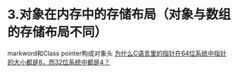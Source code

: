 # 3.对象在内存中的存储布局（对象与数组的存储布局不同）
markword和Class pointer构成对象头
[为什么C语言里的指针在64位系统中指针的大小都是8，而32位系统中都是4？](https://blog.csdn.net/qq_42955211/article/details/113738125?spm=1001.2101.3001.6650.1&utm_medium=distribute.pc_relevant.none-task-blog-2%7Edefault%7ECTRLIST%7ERate-1-113738125-blog-113101223.pc_relevant_multi_platform_featuressortv2removedup&depth_1-utm_source=distribute.pc_relevant.none-task-blog-2%7Edefault%7ECTRLIST%7ERate-1-113738125-blog-113101223.pc_relevant_multi_platform_featuressortv2removedup&utm_relevant_index=2) 

